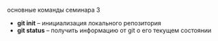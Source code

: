 основные команды семинара 3

* **git init** – инициализация локального репозитория
* **git status** – получить информацию от git о его текущем состоянии